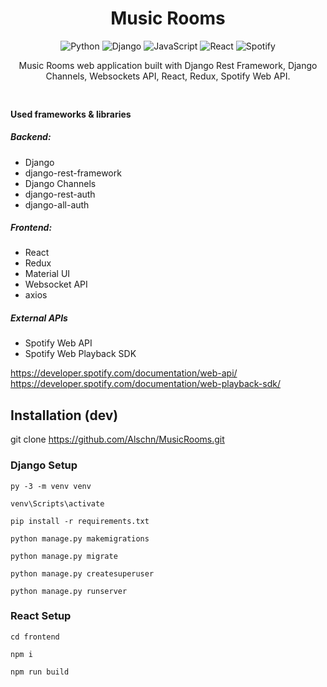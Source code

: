 <div align="center" style="padding-bottom: 10px">
    <h1>Music Rooms</h1>
    <img alt="Python" src="https://img.shields.io/badge/python%20-%2314354C.svg?&style=for-the-badge&logo=python&logoColor=white"/>
    <img alt="Django" src="https://img.shields.io/badge/django%20-%23092E20.svg?&style=for-the-badge&logo=django&logoColor=white"/>
    <img alt="JavaScript" src="https://img.shields.io/badge/javascript%20-%23323330.svg?&style=for-the-badge&logo=javascript&logoColor=%23F7DF1E"/>
    <img alt="React" src="https://img.shields.io/badge/react%20-%2320232a.svg?&style=for-the-badge&logo=react&logoColor=%2361DAFB"/>
    <img alt="Spotify" src="https://img.shields.io/badge/Spotify-1ED760?style=for-the-badge&logo=spotify&logoColor=white" />
<p>
Music Rooms web application built with Django Rest Framework, Django Channels, Websockets API, React, Redux, Spotify Web API.  
</p>
</div>


#### Used frameworks & libraries
##### Backend:
- Django
- django-rest-framework
- Django Channels
- django-rest-auth
- django-all-auth
##### Frontend:
- React
- Redux
- Material UI
- Websocket API
- axios
##### External APIs
- Spotify Web API
- Spotify Web Playback SDK

https://developer.spotify.com/documentation/web-api/
https://developer.spotify.com/documentation/web-playback-sdk/


## Installation (dev)
git clone https://github.com/Alschn/MusicRooms.git    

### Django Setup
    py -3 -m venv venv  

    venv\Scripts\activate  

    pip install -r requirements.txt  

    python manage.py makemigrations  

    python manage.py migrate  

    python manage.py createsuperuser  

    python manage.py runserver  

### React Setup
    cd frontend
    
    npm i
    
    npm run build